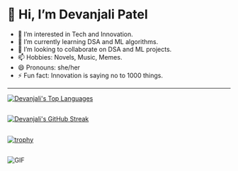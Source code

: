 # 👋 Hi, I’m Devanjali Patel

- 👀 I’m interested in Tech and Innovation.
- 🌱 I’m currently learning DSA and ML algorithms.
- 💞️ I’m looking to collaborate on DSA and ML projects.
- 📫 Hobbies: Novels, Music, Memes.
- 😄 Pronouns: she/her
- ⚡ Fun fact: Innovation is saying no to 1000 things.

---

[![Devanjali's Top Languages](https://github-readme-stats.vercel.app/api/top-langs/?username=devu-13here&theme=onedark)](https://github.com/devu-13here/github-readme-stats)

##
[![Devanjali's GitHub Streak](https://github-readme-streak-stats.herokuapp.com/?user=devu-13here&theme=onedark)](https://github.com/devu-13here/github-readme-streak-stats)
##
[![trophy](https://github-profile-trophy.vercel.app/?username=devu-13here&theme=onedark)](https://github.com/devu-13here/github-profile-trophy)
##
<img align="left" alt="GIF" src="https://media.giphy.com/media/v1.Y2lkPTc5MGI3NjExbmJ0ZGhwd2hqaGVzbWMzaG42dm5ob2c3djF5Y3A3N3pzMmwzbTlvMCZlcD12MV9pbnRlcm5hbF9naWZfYnlfaWQmY3Q9Zw/L1R1tvI9svkIWwpVYr/giphy.gif" />
